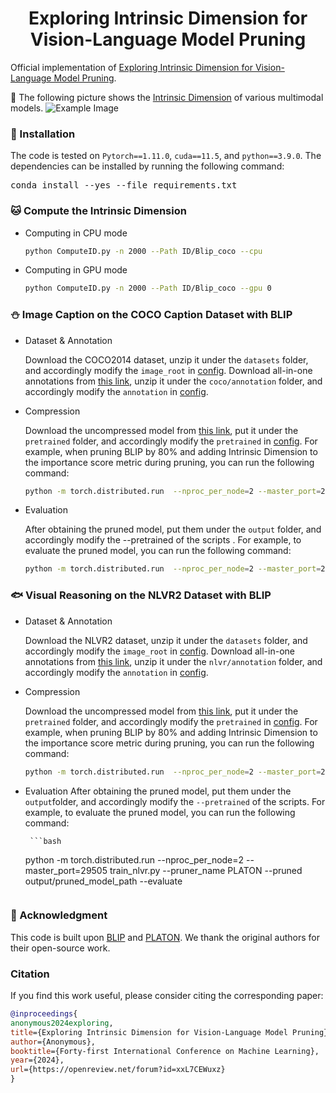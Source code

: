 <div align="center">
<h1>Exploring Intrinsic Dimension for Vision-Language Model Pruning</h1>
</div>

Official implementation of [Exploring Intrinsic Dimension for Vision-Language Model Pruning](https://openreview.net/forum?id=xxL7CEWuxz&noteId=dIPRrajDnh). 

:gem: The following picture shows the [Intrinsic Dimension](https://proceedings.neurips.cc/paper/2019/hash/cfcce0621b49c983991ead4c3d4d3b6b-Abstract.html) of various multimodal models.
![Example Image](ID.png)



### :hammer: Installation
The code is tested on `Pytorch==1.11.0`, `cuda==11.5`, and `python==3.9.0`. The dependencies can be installed by running the following command:
 <pre/> conda install --yes --file requirements.txt </pre>

### :cat: Compute the Intrinsic Dimension
* Computing in CPU mode
    ```bash
    python ComputeID.py -n 2000 --Path ID/Blip_coco --cpu
    ```
* Computing in GPU mode
    ```bash
    python ComputeID.py -n 2000 --Path ID/Blip_coco --gpu 0
    ```

### :snowman: Image Caption on the COCO Caption Dataset with BLIP

* Dataset & Annotation

    Download the COCO2014 dataset, unzip it under the `datasets` folder, and accordingly modify the `image_root` in [config](./configs/caption_coco.yaml). Download all-in-one annotations  from [this link](https://drive.google.com/uc?export=download&id=19Vk07K3DbQYa68DipJ4dFNcF0_Br7cmD), unzip it under the `coco/annotation` folder, and accordingly modify the `annotation` in [config](./configs/caption_coco.yaml).


* Compression
  
    Download the uncompressed model from [this link](https://storage.googleapis.com/sfr-vision-language-research/BLIP/models/model_base_caption_capfilt_large.pth), put it under the `pretrained` folder, and accordingly modify the `pretrained` in [config](./configs/caption_coco.yaml). For example, when pruning BLIP by 80% and adding Intrinsic Dimension to the importance score metric during pruning, you can run the following command:

    ```bash
    python -m torch.distributed.run  --nproc_per_node=2 --master_port=29505 train_caption.py --final_threshold 0.2 --model_dir coco/PLATON80 --pruner_name PLATON --useID
    ```
* Evaluation
  
    After obtaining the pruned model, put them under the `output` folder, and accordingly modify the --pretrained of the scripts . For example, to evaluate the pruned model, you can run the following command: 
    ```bash
    python -m torch.distributed.run  --nproc_per_node=2 --master_port=29505 train_caption.py  --pruner_name PLATON --pruned output/pruned_model_path --evaluate
    ```
  
### :fish: Visual Reasoning on the NLVR2 Dataset with BLIP

* Dataset & Annotation

    Download the NLVR2 dataset, unzip it under the `datasets` folder, and accordingly modify the `image_root` in [config](./configs/nlvr.yaml). Download all-in-one annotations from [this link](https://drive.google.com/uc?export=download&id=19Vk07K3DbQYa68DipJ4dFNcF0_Br7cmD), unzip it under the `nlvr/annotation` folder, and accordingly modify the `annotation` in [config](./configs/nlvr.yaml).

* Compression
  
    Download the uncompressed model from [this link](https://storage.googleapis.com/sfr-vision-language-research/BLIP/models/model_base_nlvr.pth), put it under the `pretrained` folder, and accordingly modify the `pretrained` in [config](./configs/nlvr.yaml). For example, when pruning BLIP by 80% and adding Intrinsic Dimension to the importance score metric during pruning, you can run the following command:
    ```bash
    python -m torch.distributed.run  --nproc_per_node=2 --master_port=29505 train_nlvr.py --final_threshold 0.2 --model_dir nlvr/PLATON80 --pruner_name PLATON --useID
    ```
* Evaluation
   After obtaining the pruned model, put them under the `output`folder, and accordingly modify the `--pretrained` of the scripts. For example, to evaluate the pruned model, you can run the following command: 

       ```bash
    python -m torch.distributed.run  --nproc_per_node=2 --master_port=29505 train_nlvr.py --pruner_name PLATON --pruned output/pruned_model_path --evaluate
    ```
    
### :tulip: Acknowledgment
This code is built upon <a href="https://github.com/salesforce/BLIP">BLIP</a> and <a href="https://github.com/QingruZhang/PLATON">PLATON</a>. We thank the original authors for their open-source work.


### Citation
If you find this work useful, please consider citing the corresponding paper:
```bibtex
@inproceedings{
anonymous2024exploring,
title={Exploring Intrinsic Dimension for Vision-Language Model Pruning},
author={Anonymous},
booktitle={Forty-first International Conference on Machine Learning},
year={2024},
url={https://openreview.net/forum?id=xxL7CEWuxz}
}
```

